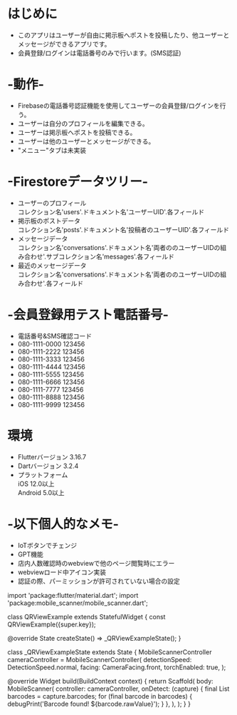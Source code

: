 # はじめに
- このアプリはユーザーが自由に掲示板へポストを投稿したり、他ユーザーとメッセージができるアプリです。  
- 会員登録/ログインは電話番号のみで行います。(SMS認証)  

# -動作-
- Firebaseの電話番号認証機能を使用してユーザーの会員登録/ログインを行う。  
- ユーザーは自分のプロフィールを編集できる。  
- ユーザーは掲示板へポストを投稿できる。  
- ユーザーは他のユーザーとメッセージができる。  
- "メニュー"タブは未実装  
 
# -Firestoreデータツリー-
- ユーザーのプロフィール  
コレクション名'users'.ドキュメント名'ユーザーUID'.各フィールド  
- 掲示板のポストデータ  
コレクション名'posts'.ドキュメント名'投稿者のユーザーUID'.各フィールド  
- メッセージデータ  
コレクション名'conversations'.ドキュメント名'両者ののユーザーUIDの組み合わせ'.サブコレクション名'messages'.各フィールド  
- 最近のメッセージデータ  
コレクション名'conversations'.ドキュメント名'両者ののユーザーUIDの組み合わせ'.各フィールド  

# -会員登録用テスト電話番号-
- 電話番号&SMS確認コード  
- 080-1111-0000  123456  
- 080-1111-2222	 123456  
- 080-1111-3333	 123456  
- 080-1111-4444	 123456  
- 080-1111-5555	 123456  
- 080-1111-6666	 123456  
- 080-1111-7777	 123456  
- 080-1111-8888	 123456  
- 080-1111-9999	 123456  

# 環境
- Flutterバージョン 3.16.7  
- Dartバージョン 3.2.4  
- プラットフォーム  
iOS 12.0以上  
Android 5.0以上  

# -以下個人的なメモ-
- IoTボタンでチェンジ  
- GPT機能  
- 店内人数確認時のwebviewで他のページ閲覧時にエラー  
- webviewロード中アイコン実装  
- 認証の際、パーミッションが許可されていない場合の設定  


import 'package:flutter/material.dart';
import 'package:mobile_scanner/mobile_scanner.dart';

class QRViewExample extends StatefulWidget {
  const QRViewExample({super.key});

  @override
  State<StatefulWidget> createState() => _QRViewExampleState();
}

class _QRViewExampleState extends State<QRViewExample> {
  MobileScannerController cameraController = MobileScannerController(
    detectionSpeed: DetectionSpeed.normal,
    facing: CameraFacing.front,
    torchEnabled: true,
  );

  @override
  Widget build(BuildContext context) {
    return Scaffold(
      body: MobileScanner(
        controller: cameraController,
        onDetect: (capture) {
          final List<Barcode> barcodes = capture.barcodes;
          for (final barcode in barcodes) {
            debugPrint('Barcode found! ${barcode.rawValue}');
          }
        },
      ),
    );
  }
}
